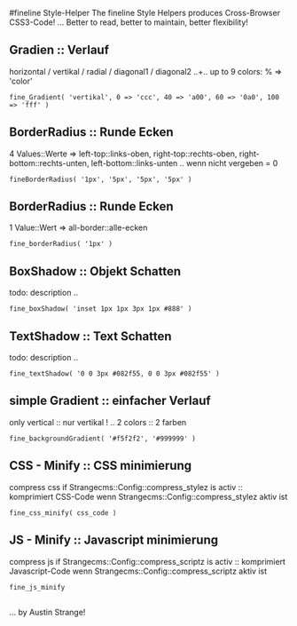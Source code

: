 #fineline Style-Helper
The fineline Style Helpers produces Cross-Browser CSS3-Code! ... Better to read, better to maintain, better flexibility!

##	Gradien :: Verlauf 	
horizontal / vertikal / radial / diagonal1 / diagonal2 ..+.. up to 9 colors:  % => 'color'
	
	fine_Gradient( 'vertikal', 0 => 'ccc', 40 => 'a00', 60 => '0a0', 100 => 'fff' )


##	BorderRadius :: Runde Ecken
4 Values::Werte => left-top::links-oben, right-top::rechts-oben, right-bottom::rechts-unten, left-bottom::links-unten .. wenn nicht vergeben = 0
	
	fineBorderRadius( '1px', '5px', '5px', '5px' )


##	BorderRadius :: Runde Ecken
1 Value::Wert => all-border::alle-ecken
	
	fine_borderRadius( '1px' )


##	BoxShadow :: Objekt Schatten
todo: description .. 
	
	fine_boxShadow( 'inset 1px 1px 3px 1px #888' )


##	TextShadow :: Text Schatten
todo: description .. 
	
	fine_textShadow( '0 0 3px #082f55, 0 0 3px #082f55' )


##	simple Gradient :: einfacher Verlauf
only vertical :: nur vertikal ! .. 2 colors :: 2 farben
	
	fine_backgroundGradient( '#f5f2f2', '#999999' )


##	CSS - Minify :: CSS minimierung
compress css if Strangecms::Config::compress_stylez is activ :: komprimiert CSS-Code wenn Strangecms::Config::compress_stylez aktiv ist
	
	fine_css_minify( css_code )


##	JS - Minify :: Javascript minimierung
compress js if Strangecms::Config::compress_scriptz is activ :: komprimiert Javascript-Code wenn Strangecms::Config::compress_scriptz aktiv ist
	
	fine_js_minify


##	
... by Austin Strange!
